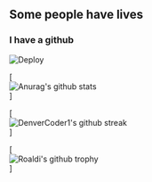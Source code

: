 <html>
<head>
<style>
img {
  display: block;
  margin-left: auto;
  margin-right: auto;
}
</style>
</head>

## Some people have lives
### I have a github
<body style="vertical-align: middle;margin: auto;">
  
<a><img  align="center"  src="https://www.herokucdn.com/deploy/button.svg](https://github-readme-stats.vercel.app/api/top-langs/?username=roaldi&theme=blue-green)" alt="Deploy"></a>
  
  
[![Anurag's github stats](https://github-readme-stats.vercel.app/api?username=roaldi&theme=blue-green)]

[![DenverCoder1's github streak](https://github-readme-streak-stats.herokuapp.com/?user=roaldi&theme=blue-green)]

[![Roaldi's github trophy](https://github-profile-trophy.vercel.app/?username=roaldi&row=1)]

</body>
</html>
